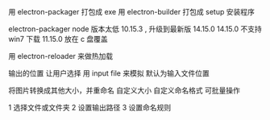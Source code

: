 用 electron-packager 打包成 exe
用 electron-builder 打包成 setup 安装程序

electron-packager
node 版本太低 10.15.3 , 升级到最新版 14.15.0
  14.15.0 不支持 win7
  下载 11.15.0 放在 c 盘覆盖

用 electron-reloader 来做热加载

输出的位置
让用户选择
用 input file 来模拟
默认为输入文件位置




将图片转换成其他大小，并重命名
自定义大小
自定义命名格式
可批量操作

1 选择文件或文件夹
2 设置输出路径
3 设置命名规则
